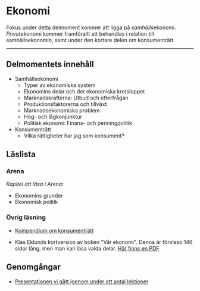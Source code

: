 # Ekonomi

Fokus under detta delmoment kommer att ligga på *samhälls*ekonomi. *Privat*ekonomi kommer framförallt att behandlas i relation till samhällsekonomin, samt under den kortare delen om konsumenträtt.

***

## Delmomentets innehåll

* Samhällsekonomi
	* Typer av ekonomiska system
	* Ekonomins delar och det ekonomiska kretsloppet
	* Marknadskrafterna: Utbud och efterfrågan
	* Produktionsfaktorerna och tillväxt
	* Marknadsekonomiska problem
	* Hög- och lågkonjunktur
	* Politisk ekonomi: Finans- och penningpolitik
* Konsumenträtt
	* Vilka rättigheter har jag som konsument?



## Läslista
### Arena
*Kapitel att läsa i Arena:*

* Ekonomins grunder
* Ekonomisk politik 

### Övrig läsning
* [Kompendium om konsumenträtt](../material/resurser/konsumentratt_kompendium.pdf)

* Klas Eklunds kortversion av boken "Vår ekonomi". Denna är förvisso 146 sidor lång, men man kan läsa valda delar. [Här finns en PDF](../material/resurser/var_ekonomi.pdf)

## Genomgångar

* [Presentationen vi gått igenom under ett antal lektioner](https://docs.google.com/presentation/d/1iL9JPeDIM0BZ3Xj7QIp7lZufM3JVLbvz9kLDsQ8ng2g/edit?usp=sharing)
